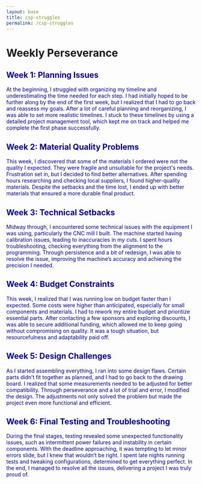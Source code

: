 ```yaml
---
layout: base
title: csp-struggles
permalink: /csp-struggles
---
```


<html lang="en">
<head>
  <meta charset="UTF-8">
  <meta name="viewport" content="width=device-width, initial-scale=1.0">
  <title>Weekly Perseverance</title>
  <style>
    .week1 { color: darkblue; }
    .week2 { color: darkblue; }
    .week3 { color: darkblue; }
    .week4 { color: darkblue; }
    .week5 { color: darkblue; }
    .week6 { color: darkblue; }
  </style>
</head>
<body>

  <h1>Weekly Perseverance</h1>

  <div class="week1">
    <h2>Week 1: Planning Issues</h2>
    <p>At the beginning, I struggled with organizing my timeline and underestimating the time needed for each step. I had initially hoped to be further along by the end of the first week, but I realized that I had to go back and reassess my goals. After a lot of careful planning and reorganizing, I was able to set more realistic timelines. I stuck to these timelines by using a detailed project management tool, which kept me on track and helped me complete the first phase successfully.</p>
  </div>

  <div class="week2">
    <h2>Week 2: Material Quality Problems</h2>
    <p>This week, I discovered that some of the materials I ordered were not the quality I expected. They were fragile and unsuitable for the project's needs. Frustration set in, but I decided to find better alternatives. After spending hours researching and checking local suppliers, I found higher-quality materials. Despite the setbacks and the time lost, I ended up with better materials that ensured a more durable final product.</p>
  </div>

  <div class="week3">
    <h2>Week 3: Technical Setbacks</h2>
    <p>Midway through, I encountered some technical issues with the equipment I was using, particularly the CNC mill I built. The machine started having calibration issues, leading to inaccuracies in my cuts. I spent hours troubleshooting, checking everything from the alignment to the programming. Through persistence and a bit of redesign, I was able to resolve the issue, improving the machine’s accuracy and achieving the precision I needed.</p>
  </div>

  <div class="week4">
    <h2>Week 4: Budget Constraints</h2>
    <p>This week, I realized that I was running low on budget faster than I expected. Some costs were higher than anticipated, especially for small components and materials. I had to rework my entire budget and prioritize essential parts. After contacting a few sponsors and exploring discounts, I was able to secure additional funding, which allowed me to keep going without compromising on quality. It was a tough situation, but resourcefulness and adaptability paid off.</p>
  </div>

  <div class="week5">
    <h2>Week 5: Design Challenges</h2>
    <p>As I started assembling everything, I ran into some design flaws. Certain parts didn’t fit together as planned, and I had to go back to the drawing board. I realized that some measurements needed to be adjusted for better compatibility. Through perseverance and a lot of trial and error, I modified the design. The adjustments not only solved the problem but made the project even more functional and efficient.</p>
  </div>

  <div class="week6">
    <h2>Week 6: Final Testing and Troubleshooting</h2>
    <p>During the final stages, testing revealed some unexpected functionality issues, such as intermittent power failures and instability in certain components. With the deadline approaching, it was tempting to let minor errors slide, but I knew that wouldn’t be right. I spent late nights running tests and tweaking configurations, determined to get everything perfect. In the end, I managed to resolve all the issues, delivering a project I was truly proud of.</p>
  </div>

</body>
</html>
